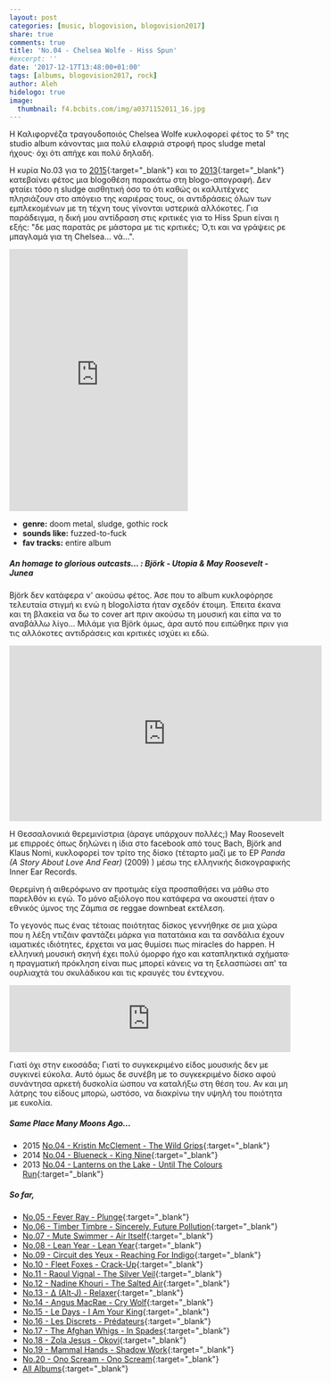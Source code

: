 ```yaml
---
layout: post
categories: [music, blogovision, blogovision2017]
share: true
comments: true
title: 'No.04 - Chelsea Wolfe - Hiss Spun'
#excerpt: ''
date: '2017-12-17T13:48:00+01:00'
tags: [albums, blogovision2017, rock]
author: Aleh
hidelogo: true
image:
  thumbnail: f4.bcbits.com/img/a0371152011_16.jpg
---
```

Η Καλιφορνέζα τραγουδοποιός Chelsea Wolfe κυκλοφορεί φέτος το 5° της studio album κάνοντας μια πολύ ελαφριά στροφή προς sludge metal ήχους· όχι ότι απήχε και πολύ δηλαδή.

Η κυρία No.03 για το [2015](/music/blogovision/blogovision2015/blogovision2015-no03/){:target="_blank"} και το [2013](/music/blogovision/blogovision2013/blogovision2013-no03/){:target="_blank"} κατεβαίνει φέτος μια blogoθέση παρακάτω στη blogo-απογραφή. Δεν φταίει τόσο η sludge αισθητική όσο το ότι καθώς οι καλλιτέχνες πλησιάζουν στο απόγειο της καριέρας τους, οι αντιδράσεις όλων των εμπλεκομένων με τη τέχνη τους γίνονται υστερικά αλλόκοτες. Για παράδειγμα, η δική μου αντίδραση στις κριτικές για το Hiss Spun είναι η εξής: "δε μας παρατάς ρε μάστορα με τις κριτικές; Ό,τι και να γράψεις ρε μπαγλαμά για τη Chelsea... νά...".

<iframe class="invisible center" style="border: 0; width: 320px; height: 470px;" src="https://bandcamp.com/EmbeddedPlayer/album=3891158978/size=large/bgcol=ffffff/linkcol=0687f5/tracklist=false/track=598937405/transparent=true/" seamless><a href="http://chelseawolfe.bandcamp.com/album/hiss-spun">Hiss Spun by CHELSEA WOLFE</a></iframe>

* **genre:** doom metal, sludge, gothic rock
* **sounds like:** fuzzed-to-fuck 
* **fav tracks:** entire album

<div class="text-divider"></div>

##### <i class="fa fa-hand-o-right"></i> An homage to glorious outcasts... : Björk - Utopia & May Roosevelt - Junea
Björk δεν κατάφερα ν' ακούσω φέτος. Άσε που το album κυκλοφόρησε τελευταία στιγμή κι ενώ η blogoλίστα ήταν σχεδόν έτοιμη. Έπειτα έκανα και τη βλακεία να δω το cover art πριν ακούσω τη μουσική και είπα να το αναβάλλω λίγο... Μιλάμε για Björk όμως, άρα αυτό που ειπώθηκε πριν για τις αλλόκοτες αντιδράσεις και κριτικές ισχύει κι εδώ.

<iframe class="invisible center" width="560" height="315" src="https://www.youtube.com/embed/RIGgn1s3AvI?rel=0" frameborder="0" gesture="media" allow="encrypted-media" allowfullscreen></iframe>

Η Θεσσαλονικιά θερεμινίστρια (άραγε υπάρχουν πολλές;) May Roosevelt με επιρροές όπως δηλώνει η ίδια στo facebook από τους Bach, Björk and Klaus Nomi, κυκλοφορεί τον τρίτο της δίσκο (τέταρτο μαζί με το EP *Panda (A Story About Love And Fear)* (2009) ) μέσω της ελληνικής δισκογραφικής Inner Ear Records. 

Θερεμίνη ή αιθερόφωνο αν προτιμάς είχα προσπαθήσει να μάθω στο παρελθόν κι εγώ. Το μόνο αξιόλογο που κατάφερα να ακουστεί ήταν ο εθνικός ύμνος της Ζάμπια σε reggae downbeat εκτέλεση.

Το γεγονός πως ένας τέτοιας ποιότητας δίσκος γεννήθηκε σε μια χώρα που η λέξη ντιζάιν φαντάζει μάρκα για πατατάκια και τα σανδάλια έχουν ιαματικές ιδιότητες, έρχεται να μας θυμίσει πως miracles do happen. Η ελληνική μουσική σκηνή έχει πολύ όμορφο ήχο και καταπληκτικά σχήματα· η πραγματική πρόκληση είναι πως μπορεί κάνεις να τη ξελασπώσει απ' τα ουρλιαχτά του σκυλάδικου και τις κραυγές του έντεχνου.

<iframe class="invisible center" style="border: 0; width: 100%; height: 120px;" src="https://bandcamp.com/EmbeddedPlayer/album=63296371/size=large/bgcol=ffffff/linkcol=0687f5/tracklist=false/artwork=small/track=3741103931/transparent=true/" seamless><a href="http://mayroosevelt-innerear.bandcamp.com/album/junea">Junea by May Roosevelt</a></iframe>

Γιατί όχι στην εικοσάδα; Γιατί το συγκεκριμένο είδος μουσικής δεν με συγκινεί εύκολα. Αυτό όμως δε συνέβη με το συγκεκριμένο δίσκο αφού συνάντησα αρκετή δυσκολία ώσπου να καταλήξω στη θέση του. Αν και μη λάτρης του είδους μπορώ, ωστόσο, να διακρίνω την υψηλή του ποιότητα με ευκολία.

##### <i class="fa fa-hand-o-right"></i> Same Place Many Moons Ago...

* 2015 [No.04 - Kristin McClement - The Wild Grips](/music/blogovision/blogovision2015/blogovision2015-no04/){:target="_blank"}
* 2014 [No.04 - Blueneck - King Nine](/music/blogovision/blogovision2014/blogovision2014-no04/){:target="_blank"}
* 2013 [No.04 - Lanterns on the Lake - Until The Colours Run](/music/blogovision/blogovision2013/blogovision2013-no04/){:target="_blank"}

##### <i class="fa fa-hand-o-right"></i> So far,

* [No.05 - Fever Ray - Plunge](/music/blogovision/blogovision2017/no05/){:target="_blank"}
* [No.06 - Timber Timbre - Sincerely, Future Pollution](/music/blogovision/blogovision2017/no06/){:target="_blank"}
* [No.07 - Mute Swimmer - Air Itself](/music/blogovision/blogovision2017/no07/){:target="_blank"}
* [No.08 - Lean Year - Lean Year](/music/blogovision/blogovision2017/no08/){:target="_blank"}
* [No.09 - Circuit des Yeux - Reaching For Indigo](/music/blogovision/blogovision2017/no09/){:target="_blank"}
* [No.10 - Fleet Foxes - Crack-Up](/music/blogovision/blogovision2017/no10/){:target="_blank"}
* [No.11 - Raoul Vignal - The Silver Veil](/music/blogovision/blogovision2017/no11/){:target="_blank"}
* [No.12 - Nadine Khouri - The Salted Air](/music/blogovision/blogovision2017/no12/){:target="_blank"}
* [No.13 - ∆ (Alt-J) - Relaxer](/music/blogovision/blogovision2017/no13/){:target="_blank"}
* [No.14 - Angus MacRae - Cry Wolf](/music/blogovision/blogovision2017/no14/){:target="_blank"}
* [No.15 - Le Days - I Am Your King](/music/blogovision/blogovision2017/no15/){:target="_blank"}
* [No.16 - Les Discrets - Prédateurs](/music/blogovision/blogovision2017/no16/){:target="_blank"}
* [No.17 - The Afghan Whigs - In Spades](/music/blogovision/blogovision2017/no17/){:target="_blank"}
* [No.18 - Zola Jesus - Okovi](/music/blogovision/blogovision2017/no18/){:target="_blank"}
* [No.19 - Mammal Hands - Shadow Work](/music/blogovision/blogovision2017/no19/){:target="_blank"}
* [No.20 - Ono Scream - Ono Scream](/music/blogovision/blogovision2017/no20/){:target="_blank"}
* [All Albums](/music/albums/2017/){:target="_blank"}